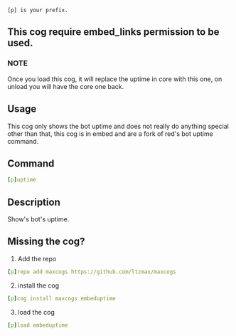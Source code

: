 ``
[p] is your prefix.
``
## This cog require embed_links permission to be used.

### NOTE
Once you load this cog, it will replace the uptime in core with this one, on unload you will have the core one back.

## Usage
This cog only shows the bot uptime and does not really do anything special other than that, this cog is in embed and are a fork of red's bot uptime command.

## Command
```yaml
[p]uptime
```
## Description
Show's bot's uptime.

## Missing the cog?
1. Add the repo
```yaml
[p]repo add maxcogs https://github.com/ltzmax/maxcogs
```
2. install the cog
```yaml
[p]cog install maxcogs embeduptime
```
3. load the cog
```yaml
[p]load embeduptime
```
